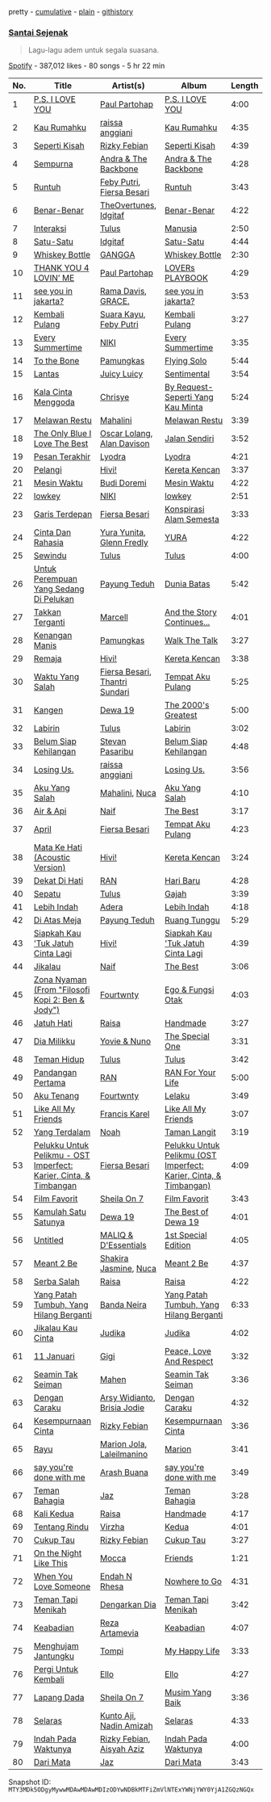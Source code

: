 pretty - [cumulative](/playlists/cumulative/37i9dQZF1DWTRkBYeInhLG.md) - [plain](/playlists/plain/37i9dQZF1DWTRkBYeInhLG) - [githistory](https://github.githistory.xyz/mackorone/spotify-playlist-archive/blob/main/playlists/plain/37i9dQZF1DWTRkBYeInhLG)

### [Santai Sejenak](https://open.spotify.com/playlist/37i9dQZF1DWTRkBYeInhLG)

> Lagu\-lagu adem untuk segala suasana.

[Spotify](https://open.spotify.com/user/spotify) - 387,012 likes - 80 songs - 5 hr 22 min

| No. | Title | Artist(s) | Album | Length |
|---|---|---|---|---|
| 1 | [P.S\. I LOVE YOU](https://open.spotify.com/track/1w3azB0VuRFp79AduIwrIy) | [Paul Partohap](https://open.spotify.com/artist/7JUNqSO2J7JcC76ShZ9DI9) | [P.S\. I LOVE YOU](https://open.spotify.com/album/3AIGFmb0M86SOig1ghbxvq) | 4:00 |
| 2 | [Kau Rumahku](https://open.spotify.com/track/7nQoDLkzCcoIpKPQt3eCdN) | [raissa anggiani](https://open.spotify.com/artist/11k3Y6uyixbyGfgPl8qZTZ) | [Kau Rumahku](https://open.spotify.com/album/7vPQboGZn7eLlwwyOeCTQO) | 4:35 |
| 3 | [Seperti Kisah](https://open.spotify.com/track/6nxQa68jVCLlYQsT3fi4G1) | [Rizky Febian](https://open.spotify.com/artist/28DdkLhrzQNizZ0ExQpyku) | [Seperti Kisah](https://open.spotify.com/album/1uKJZkkuqBuxDx4KimobBZ) | 4:39 |
| 4 | [Sempurna](https://open.spotify.com/track/2UgCs0i0rNHUH2jKE5NZHE) | [Andra & The Backbone](https://open.spotify.com/artist/4ucwey7FxkHXkLK7jSfevU) | [Andra & The Backbone](https://open.spotify.com/album/2puZQ79KT5q5RPae7khveD) | 4:28 |
| 5 | [Runtuh](https://open.spotify.com/track/6Hii26x3qDErVitnGW8QtO) | [Feby Putri](https://open.spotify.com/artist/66NmU5epI0ONGmdCRbLpmW), [Fiersa Besari](https://open.spotify.com/artist/06QVnTCdjs4jPKO0487EGV) | [Runtuh](https://open.spotify.com/album/5boeKAXsTkdFlm6OnkQxQW) | 3:43 |
| 6 | [Benar\-Benar](https://open.spotify.com/track/21h4Kd8KTMPpLtQ7vdc2Aq) | [TheOvertunes](https://open.spotify.com/artist/3t4MHnVggiFLOuSSh4odBk), [Idgitaf](https://open.spotify.com/artist/7pFWMC2E7h8eL3SZyHRsRq) | [Benar\-Benar](https://open.spotify.com/album/1fkRzmZR6GU8BQOcvAfy69) | 4:22 |
| 7 | [Interaksi](https://open.spotify.com/track/32Pdf9eyXDEMoClEJW6yYP) | [Tulus](https://open.spotify.com/artist/2iDVt6mFbtbDEZG5ax0dTi) | [Manusia](https://open.spotify.com/album/3R4IAF9ApqYeUQrv1ddyoR) | 2:50 |
| 8 | [Satu\-Satu](https://open.spotify.com/track/5rFNflUKMTsOlBVdGv1ahL) | [Idgitaf](https://open.spotify.com/artist/7pFWMC2E7h8eL3SZyHRsRq) | [Satu\-Satu](https://open.spotify.com/album/2WFFb7cIQXQXvuOsoqB69C) | 4:44 |
| 9 | [Whiskey Bottle](https://open.spotify.com/track/6FPC5aJiqfqccXxlJoUmwv) | [GANGGA](https://open.spotify.com/artist/4nd1IvFkUoQinjvYdUmOBI) | [Whiskey Bottle](https://open.spotify.com/album/0uoybUEml6qw7kVXXFkBl8) | 2:30 |
| 10 | [THANK YOU 4 LOVIN’ ME](https://open.spotify.com/track/557XVqKgnYAxvvyczr2zDg) | [Paul Partohap](https://open.spotify.com/artist/7JUNqSO2J7JcC76ShZ9DI9) | [LOVERs PLAYBOOK](https://open.spotify.com/album/78UznjghWeYXMeN201KLtC) | 4:29 |
| 11 | [see you in jakarta?](https://open.spotify.com/track/3UL4guoCQEfrO0lb3v6wNv) | [Rama Davis](https://open.spotify.com/artist/3gJlTdWX9gXe9YFY3qju8L), [GRACE.](https://open.spotify.com/artist/4RwYJRHnB3zCks3x2u3qHv) | [see you in jakarta?](https://open.spotify.com/album/2J5Rhcq4QOsozrxIuDo6ut) | 3:53 |
| 12 | [Kembali Pulang](https://open.spotify.com/track/6xeqCawPZngDVqw2W2aGaR) | [Suara Kayu](https://open.spotify.com/artist/327ipGIr9bD3MkLb2eucqC), [Feby Putri](https://open.spotify.com/artist/66NmU5epI0ONGmdCRbLpmW) | [Kembali Pulang](https://open.spotify.com/album/3oCPm4IKeaWJy666uZPKih) | 3:27 |
| 13 | [Every Summertime](https://open.spotify.com/track/68HocO7fx9z0MgDU0ZPHro) | [NIKI](https://open.spotify.com/artist/2kxP07DLgs4xlWz8YHlvfh) | [Every Summertime](https://open.spotify.com/album/2HPj0XZe9WduSsyKTQqgVa) | 3:35 |
| 14 | [To the Bone](https://open.spotify.com/track/3pCt2wRdBDa2kCisIdHWgF) | [Pamungkas](https://open.spotify.com/artist/7d86ERlvO5UG44j7Va0Y0C) | [Flying Solo](https://open.spotify.com/album/3QUGmEDo4oijL93sKzlsR4) | 5:44 |
| 15 | [Lantas](https://open.spotify.com/track/1ZPVEo8RfmrEz8YAD5n6rW) | [Juicy Luicy](https://open.spotify.com/artist/3tMTXQyRrPmMyHv5SoC0TV) | [Sentimental](https://open.spotify.com/album/17vUW6koeUkV58uYfkK6G3) | 3:54 |
| 16 | [Kala Cinta Menggoda](https://open.spotify.com/track/1NmxBjg8ybFwQkiKVnRxws) | [Chrisye](https://open.spotify.com/artist/2NteKKMj3takKR3ABTd279) | [By Request\-Seperti Yang Kau Minta](https://open.spotify.com/album/1n3e2JeVY2SUPD6LIYV16S) | 5:24 |
| 17 | [Melawan Restu](https://open.spotify.com/track/6shEr6AgLBDlfYlax2UzzL) | [Mahalini](https://open.spotify.com/artist/3wOsYKZM0zcKNasi3I7fP4) | [Melawan Restu](https://open.spotify.com/album/5LEnyJ9RP1ZyVgvcKfpwd0) | 3:39 |
| 18 | [The Only Blue I Love The Best](https://open.spotify.com/track/1APWUocHisr5wV4Fr2nH4j) | [Oscar Lolang](https://open.spotify.com/artist/1WxiHeimXMJ6kcNlyczScQ), [Alan Davison](https://open.spotify.com/artist/6ZGyLidTBBdkYploi6dH3C) | [Jalan Sendiri](https://open.spotify.com/album/0QcRc65IOYDd5lA3p7fHqR) | 3:52 |
| 19 | [Pesan Terakhir](https://open.spotify.com/track/3FwQ3RYYEekzjEeL3jdpUZ) | [Lyodra](https://open.spotify.com/artist/6Sv2jkzH9sWQjwghW5ArMG) | [Lyodra](https://open.spotify.com/album/20nf5isZzrFuEOr0tIZkWG) | 4:21 |
| 20 | [Pelangi](https://open.spotify.com/track/3ZwqWrRpylU9nfy99qwKdR) | [Hivi!](https://open.spotify.com/artist/4ubEZ6sMsrrbQChueyouCC) | [Kereta Kencan](https://open.spotify.com/album/4X40KZmA4LE4beNaNrQuNw) | 3:37 |
| 21 | [Mesin Waktu](https://open.spotify.com/track/4ZX6ww7kJCABHIDQfy9Bmd) | [Budi Doremi](https://open.spotify.com/artist/6Ifk2cbxyVzT41jLexYCas) | [Mesin Waktu](https://open.spotify.com/album/50po9sQMJ9mv7TNWW5lPZy) | 4:22 |
| 22 | [lowkey](https://open.spotify.com/track/5TTXEcfsYLh6fTarLaevTi) | [NIKI](https://open.spotify.com/artist/2kxP07DLgs4xlWz8YHlvfh) | [lowkey](https://open.spotify.com/album/6a1p03zluxNwXTVdm9IStw) | 2:51 |
| 23 | [Garis Terdepan](https://open.spotify.com/track/4JozU4Ud30FGyDYzoUKasI) | [Fiersa Besari](https://open.spotify.com/artist/06QVnTCdjs4jPKO0487EGV) | [Konspirasi Alam Semesta](https://open.spotify.com/album/6d2K6Ku4sXH63OQnsGVbbe) | 3:33 |
| 24 | [Cinta Dan Rahasia](https://open.spotify.com/track/4HXUMRdT6s6Am6YHcWmuib) | [Yura Yunita](https://open.spotify.com/artist/02Tq76MwpeoRu3BHIAiaio), [Glenn Fredly](https://open.spotify.com/artist/4rUYk0fV0Z4pOtwVbEAyK9) | [YURA](https://open.spotify.com/album/6xzJINIJok2KZur8OzQQT8) | 4:22 |
| 25 | [Sewindu](https://open.spotify.com/track/0nXXgjpcisM0bheuDZHAub) | [Tulus](https://open.spotify.com/artist/2iDVt6mFbtbDEZG5ax0dTi) | [Tulus](https://open.spotify.com/album/2dnIPDYfh7enZ6JqI9COsk) | 4:00 |
| 26 | [Untuk Perempuan Yang Sedang Di Pelukan](https://open.spotify.com/track/0urpBLpcm6DOGzs86rcKd8) | [Payung Teduh](https://open.spotify.com/artist/2Ooa3TrmlskyBftzenv6xQ) | [Dunia Batas](https://open.spotify.com/album/26FxxaKDiIGxEm549dRtaZ) | 5:42 |
| 27 | [Takkan Terganti](https://open.spotify.com/track/0T4t1PywlNmJGcveGH5spB) | [Marcell](https://open.spotify.com/artist/0JvUFDnuWPbuyRa6ptVkLk) | [And the Story Continues...](https://open.spotify.com/album/1NIbJYN2b3CO92Q75ofpuZ) | 4:01 |
| 28 | [Kenangan Manis](https://open.spotify.com/track/1tS1dRfxIV9FzqdYTbJgMn) | [Pamungkas](https://open.spotify.com/artist/7d86ERlvO5UG44j7Va0Y0C) | [Walk The Talk](https://open.spotify.com/album/7IRlD9qEXisysWi8O24EkU) | 3:27 |
| 29 | [Remaja](https://open.spotify.com/track/3O9OibrJm0vSYxZjz3Pooe) | [Hivi!](https://open.spotify.com/artist/4ubEZ6sMsrrbQChueyouCC) | [Kereta Kencan](https://open.spotify.com/album/4X40KZmA4LE4beNaNrQuNw) | 3:38 |
| 30 | [Waktu Yang Salah](https://open.spotify.com/track/4qgIQcskrvj6nlypTvBm5k) | [Fiersa Besari](https://open.spotify.com/artist/06QVnTCdjs4jPKO0487EGV), [Thantri Sundari](https://open.spotify.com/artist/5jVRSr4hRxxwEFeG3uWFGV) | [Tempat Aku Pulang](https://open.spotify.com/album/1AA1avbCE48opUmDgywTO7) | 5:25 |
| 31 | [Kangen](https://open.spotify.com/track/3ZyMRe0jlSqffPBMeHUZFX) | [Dewa 19](https://open.spotify.com/artist/48bKH1ugFBhERC1rdojP9d) | [The 2000's Greatest](https://open.spotify.com/album/2hwNRtZyqmEcCzV47OUAlN) | 5:00 |
| 32 | [Labirin](https://open.spotify.com/track/0pDmW5AOpl1Wi58Ob0xXB8) | [Tulus](https://open.spotify.com/artist/2iDVt6mFbtbDEZG5ax0dTi) | [Labirin](https://open.spotify.com/album/4WGZARQCmhrbxPJajCkkjr) | 3:02 |
| 33 | [Belum Siap Kehilangan](https://open.spotify.com/track/56Uibq6ur2xwUpSd9biBH1) | [Stevan Pasaribu](https://open.spotify.com/artist/4sbcrENSiVe3Yn9ftToC4b) | [Belum Siap Kehilangan](https://open.spotify.com/album/07GSDlyuAPsCKtqTmyN80x) | 4:48 |
| 34 | [Losing Us.](https://open.spotify.com/track/6embPWj9qvusLg9JpbAmCQ) | [raissa anggiani](https://open.spotify.com/artist/11k3Y6uyixbyGfgPl8qZTZ) | [Losing Us.](https://open.spotify.com/album/5rcVsRWjcqRgK91jsNCVWo) | 3:56 |
| 35 | [Aku Yang Salah](https://open.spotify.com/track/0OgwkVbQ4jVfsZJO4Xs9hC) | [Mahalini](https://open.spotify.com/artist/3wOsYKZM0zcKNasi3I7fP4), [Nuca](https://open.spotify.com/artist/5x3nSujruZLuB6xBicI6Ai) | [Aku Yang Salah](https://open.spotify.com/album/3H5eQDyoOyoOy9yYXnyTPh) | 4:10 |
| 36 | [Air & Api](https://open.spotify.com/track/0Z3E3USDNRILRhQBwy0ljP) | [Naif](https://open.spotify.com/artist/57A85GCAJn0reNAez6Hswt) | [The Best](https://open.spotify.com/album/2kFxReqreHFoL6kvgXUAGE) | 3:17 |
| 37 | [April](https://open.spotify.com/track/3IesVVqYxCsRCsz5OCmC7q) | [Fiersa Besari](https://open.spotify.com/artist/06QVnTCdjs4jPKO0487EGV) | [Tempat Aku Pulang](https://open.spotify.com/album/1AA1avbCE48opUmDgywTO7) | 4:23 |
| 38 | [Mata Ke Hati \(Acoustic Version\)](https://open.spotify.com/track/4p5UcsOpnSYwqYnThBpDjD) | [Hivi!](https://open.spotify.com/artist/4ubEZ6sMsrrbQChueyouCC) | [Kereta Kencan](https://open.spotify.com/album/4X40KZmA4LE4beNaNrQuNw) | 3:24 |
| 39 | [Dekat Di Hati](https://open.spotify.com/track/0owU9W5gPsJEcwAmMjzomy) | [RAN](https://open.spotify.com/artist/5DSVjHy2YWufmRUHBM3PLX) | [Hari Baru](https://open.spotify.com/album/7xnqhnEdGGRmEQ6oGDudkr) | 4:28 |
| 40 | [Sepatu](https://open.spotify.com/track/73DWDOjVUyJ8sAiAcySvgS) | [Tulus](https://open.spotify.com/artist/2iDVt6mFbtbDEZG5ax0dTi) | [Gajah](https://open.spotify.com/album/0d5mFusjnb62TQWBft3zc6) | 3:39 |
| 41 | [Lebih Indah](https://open.spotify.com/track/66V6QeI1Y9PQO4J7p7JGJO) | [Adera](https://open.spotify.com/artist/5puPe9ODwSfnmqy5cx90TC) | [Lebih Indah](https://open.spotify.com/album/0Gxnglx23wEe59QoWMux3x) | 4:18 |
| 42 | [Di Atas Meja](https://open.spotify.com/track/1MDVXlgY8Of2n2otw57hw0) | [Payung Teduh](https://open.spotify.com/artist/2Ooa3TrmlskyBftzenv6xQ) | [Ruang Tunggu](https://open.spotify.com/album/1lp7ziYXZH8Z2r28FiUPWX) | 5:29 |
| 43 | [Siapkah Kau 'Tuk Jatuh Cinta Lagi](https://open.spotify.com/track/1uF0XYWWeoWEWipY855GxT) | [Hivi!](https://open.spotify.com/artist/4ubEZ6sMsrrbQChueyouCC) | [Siapkah Kau 'Tuk Jatuh Cinta Lagi](https://open.spotify.com/album/3ZKUrGax3UsLexr8nQqxrc) | 4:39 |
| 44 | [Jikalau](https://open.spotify.com/track/4fBFN8NLLIbvw6JzaiD2hp) | [Naif](https://open.spotify.com/artist/57A85GCAJn0reNAez6Hswt) | [The Best](https://open.spotify.com/album/2kFxReqreHFoL6kvgXUAGE) | 3:06 |
| 45 | [Zona Nyaman \(From "Filosofi Kopi 2: Ben & Jody"\)](https://open.spotify.com/track/4lfAvFv8roumWVKXhHF8uN) | [Fourtwnty](https://open.spotify.com/artist/46cVq2dwPgzPE3X1VR9TMj) | [Ego & Fungsi Otak](https://open.spotify.com/album/01PCAiyhBHXTj9KfSigcQz) | 4:03 |
| 46 | [Jatuh Hati](https://open.spotify.com/track/0rgEL2cD2T5MDzSDJTQNlw) | [Raisa](https://open.spotify.com/artist/5OZXWMwDhlYBRvoOfcX0sk) | [Handmade](https://open.spotify.com/album/59KvITHzZaIAfs7lpHSbrY) | 3:27 |
| 47 | [Dia Milikku](https://open.spotify.com/track/1OQyfW04HtxbKJykjlG3wD) | [Yovie & Nuno](https://open.spotify.com/artist/3DHOtJqv0Bw65ENlK4FiSF) | [The Special One](https://open.spotify.com/album/7aSV0bzRGqWW3bETcc6oSp) | 3:31 |
| 48 | [Teman Hidup](https://open.spotify.com/track/1U1qumuS2O5Qttw8G7UXOZ) | [Tulus](https://open.spotify.com/artist/2iDVt6mFbtbDEZG5ax0dTi) | [Tulus](https://open.spotify.com/album/2dnIPDYfh7enZ6JqI9COsk) | 3:42 |
| 49 | [Pandangan Pertama](https://open.spotify.com/track/7vARkAvliy40kkanvCQvSR) | [RAN](https://open.spotify.com/artist/5DSVjHy2YWufmRUHBM3PLX) | [RAN For Your Life](https://open.spotify.com/album/1HKU9pkdGXlQfwQoAGSMv8) | 5:00 |
| 50 | [Aku Tenang](https://open.spotify.com/track/2tO8xKwSF82hUZp0sOMLM6) | [Fourtwnty](https://open.spotify.com/artist/46cVq2dwPgzPE3X1VR9TMj) | [Lelaku](https://open.spotify.com/album/7L7LNEoL5tgH6CvWEnNDt1) | 3:49 |
| 51 | [Like All My Friends](https://open.spotify.com/track/70Vjb8pcNJT2HVfDLC2MJo) | [Francis Karel](https://open.spotify.com/artist/2ICBdsgeKJwqgRZv2yU5s6) | [Like All My Friends](https://open.spotify.com/album/41cZLPaKv1sqOsLdbeGGoq) | 3:07 |
| 52 | [Yang Terdalam](https://open.spotify.com/track/6HP1bbIqafhFCRwMw81c7G) | [Noah](https://open.spotify.com/artist/31aMmlq8isIAgojvmIwiS4) | [Taman Langit](https://open.spotify.com/album/3f75vj6VfHVhh4v0Sw6ZzC) | 3:19 |
| 53 | [Pelukku Untuk Pelikmu \- OST Imperfect: Karier, Cinta, & Timbangan](https://open.spotify.com/track/5sgRYOTpFZRROlndD460KI) | [Fiersa Besari](https://open.spotify.com/artist/06QVnTCdjs4jPKO0487EGV) | [Pelukku Untuk Pelikmu \(OST Imperfect: Karier, Cinta, & Timbangan\)](https://open.spotify.com/album/3srKBIcoP2Q9VA1cDHARUh) | 4:09 |
| 54 | [Film Favorit](https://open.spotify.com/track/2BCYKFDWnZi9PMkZiemQh1) | [Sheila On 7](https://open.spotify.com/artist/6q87vizIEdEN4NvlR6mjfT) | [Film Favorit](https://open.spotify.com/album/2nXulMdqeETddh6KThsEjI) | 3:43 |
| 55 | [Kamulah Satu Satunya](https://open.spotify.com/track/6pCfc6xxUXYBWLMQhIWDmh) | [Dewa 19](https://open.spotify.com/artist/48bKH1ugFBhERC1rdojP9d) | [The Best of Dewa 19](https://open.spotify.com/album/2AYCO1vDSYRYnlu7tK6ZcS) | 4:01 |
| 56 | [Untitled](https://open.spotify.com/track/1i9iliTpiPLizleapSg37I) | [MALIQ & D'Essentials](https://open.spotify.com/artist/18PmEN8ZiHBQlDpxrgR2xs) | [1st Special Edition](https://open.spotify.com/album/0qG0Ij0WCn6JgWREX8eAaK) | 4:05 |
| 57 | [Meant 2 Be](https://open.spotify.com/track/35xF6iKiyjohKJgg7dntw4) | [Shakira Jasmine](https://open.spotify.com/artist/18nKUAfNnowoqfqDhwI3X3), [Nuca](https://open.spotify.com/artist/5x3nSujruZLuB6xBicI6Ai) | [Meant 2 Be](https://open.spotify.com/album/0KORzAxKyh3MKupM2ArZtd) | 4:37 |
| 58 | [Serba Salah](https://open.spotify.com/track/3jMXORZIqN8biiXVJXP3vk) | [Raisa](https://open.spotify.com/artist/5OZXWMwDhlYBRvoOfcX0sk) | [Raisa](https://open.spotify.com/album/5oCsnT2SMuNZ4mVZBbvxWD) | 4:22 |
| 59 | [Yang Patah Tumbuh, Yang Hilang Berganti](https://open.spotify.com/track/6Rd4ep779v8CjlFVhaHrNX) | [Banda Neira](https://open.spotify.com/artist/3f49JTIdjQTVVx2Y6ifVLc) | [Yang Patah Tumbuh, Yang Hilang Berganti](https://open.spotify.com/album/1e1NmOduCFHp1z29cSzyMa) | 6:33 |
| 60 | [Jikalau Kau Cinta](https://open.spotify.com/track/29gdEEyeHC9ypmvQkohY4N) | [Judika](https://open.spotify.com/artist/5fS7aONqrIhiw6YzgKVOsd) | [Judika](https://open.spotify.com/album/1h2elFGPiDYv69SXWwLjkr) | 4:02 |
| 61 | [11 Januari](https://open.spotify.com/track/2Ev8mNT9YHaUIELEKKf4ld) | [Gigi](https://open.spotify.com/artist/2Gp3RWqEXPEV38Oqv5ZiNf) | [Peace, Love And Respect](https://open.spotify.com/album/7DbA8XMgdsnigdg5cfFD1I) | 3:32 |
| 62 | [Seamin Tak Seiman](https://open.spotify.com/track/26mwiyfmCKJBneTzlELpun) | [Mahen](https://open.spotify.com/artist/5Ag6luL11YrL1Znq0xsVuh) | [Seamin Tak Seiman](https://open.spotify.com/album/7owNPjJUe8SaGuJ8zpYf6m) | 3:36 |
| 63 | [Dengan Caraku](https://open.spotify.com/track/6zZMfagNj5Nr8rSdJ9KLqq) | [Arsy Widianto](https://open.spotify.com/artist/7j5PGC0BF48rRtcmgbVvOT), [Brisia Jodie](https://open.spotify.com/artist/0GxxkBLH2uLa4b3URWudGb) | [Dengan Caraku](https://open.spotify.com/album/6lfnTiXmRbPWrK40luaKFo) | 4:32 |
| 64 | [Kesempurnaan Cinta](https://open.spotify.com/track/5WmeAm8HXWRnUTFNTlzpBL) | [Rizky Febian](https://open.spotify.com/artist/28DdkLhrzQNizZ0ExQpyku) | [Kesempurnaan Cinta](https://open.spotify.com/album/1Wl5QMNxmI9ABIAteayg8U) | 3:36 |
| 65 | [Rayu](https://open.spotify.com/track/4rAWADK2zYdjx2ar2Hp1C8) | [Marion Jola](https://open.spotify.com/artist/5Bh3L78YDNSWljRR1JO5C5), [Laleilmanino](https://open.spotify.com/artist/3Wf4i7kB01QI2wQlEgxKFm) | [Marion](https://open.spotify.com/album/0YDzTzUpaEBrltZExIKqKz) | 3:41 |
| 66 | [say you're done with me](https://open.spotify.com/track/3M3CQFX5Q9dEaauR5dMtku) | [Arash Buana](https://open.spotify.com/artist/3OFUmiZcD0AWtjOYFJVpwM) | [say you're done with me](https://open.spotify.com/album/4fbZtfYUFeESZmfaifPXE0) | 3:49 |
| 67 | [Teman Bahagia](https://open.spotify.com/track/0KeK6xqEcTT1VWhHf5iw2d) | [Jaz](https://open.spotify.com/artist/78ED3zmePoZzEzeBUg0evm) | [Teman Bahagia](https://open.spotify.com/album/4BqJFRg9Id95pDcb8ml84b) | 3:28 |
| 68 | [Kali Kedua](https://open.spotify.com/track/4CvYHgcpBFbefsz6Q55ID1) | [Raisa](https://open.spotify.com/artist/5OZXWMwDhlYBRvoOfcX0sk) | [Handmade](https://open.spotify.com/album/59KvITHzZaIAfs7lpHSbrY) | 4:17 |
| 69 | [Tentang Rindu](https://open.spotify.com/track/0Xu6oMOzyXykITJNfC2dsq) | [Virzha](https://open.spotify.com/artist/5iHfwaDNZ11Y0yAyQVYDmy) | [Kedua](https://open.spotify.com/album/4pvGf4ImdWsNYSLIci5SP7) | 4:01 |
| 70 | [Cukup Tau](https://open.spotify.com/track/5Q1dOmmQ6u1ihYLD1912LR) | [Rizky Febian](https://open.spotify.com/artist/28DdkLhrzQNizZ0ExQpyku) | [Cukup Tau](https://open.spotify.com/album/7F04lKGyAhMNFVd6RMuwuT) | 3:27 |
| 71 | [On the Night Like This](https://open.spotify.com/track/0rk3F1mm2Yrvh4zSrNpa0J) | [Mocca](https://open.spotify.com/artist/7jm6MsWHPzZETR9JkAVaQQ) | [Friends](https://open.spotify.com/album/4UktwuqbTJJFnsuDhkf7kb) | 1:21 |
| 72 | [When You Love Someone](https://open.spotify.com/track/2XWsariqeTCH61B53r8yA3) | [Endah N Rhesa](https://open.spotify.com/artist/0GH4vb2jkC3AVxMChCp1W7) | [Nowhere to Go](https://open.spotify.com/album/5TE09M0eIZSl83RGPrusxU) | 4:31 |
| 73 | [Teman Tapi Menikah](https://open.spotify.com/track/2YBKZDLTHfoqe7IUEe2z6n) | [Dengarkan Dia](https://open.spotify.com/artist/0FYCcpBLjjMMnse9jIRbu3) | [Teman Tapi Menikah](https://open.spotify.com/album/61pxeWGW8w4LHpLorcVzL7) | 3:42 |
| 74 | [Keabadian](https://open.spotify.com/track/4fYaJrhUh3ca4SXcgmOtmn) | [Reza Artamevia](https://open.spotify.com/artist/6ZKqWNmLTzV5kMwIh3VeVF) | [Keabadian](https://open.spotify.com/album/0X3OW0qjBDc3I9I52w6cym) | 4:07 |
| 75 | [Menghujam Jantungku](https://open.spotify.com/track/6VmfI8TnfhrFHqImmvubvZ) | [Tompi](https://open.spotify.com/artist/3FxQst3IlItxaNPGzjl17G) | [My Happy Life](https://open.spotify.com/album/26dXMvMY7SSrfGfvMYFmxe) | 3:33 |
| 76 | [Pergi Untuk Kembali](https://open.spotify.com/track/1WS4gL6sXWZ832B2SKYMq2) | [Ello](https://open.spotify.com/artist/00o36BiAS5VuyfvzNtd3Ig) | [Ello](https://open.spotify.com/album/3drZS8rKcEkKSaxFJ4XA2s) | 4:27 |
| 77 | [Lapang Dada](https://open.spotify.com/track/1rpp0SvLCIaW9MLO4EP5Z4) | [Sheila On 7](https://open.spotify.com/artist/6q87vizIEdEN4NvlR6mjfT) | [Musim Yang Baik](https://open.spotify.com/album/55Rgrt92qQCdUgtDJhvsPG) | 3:36 |
| 78 | [Selaras](https://open.spotify.com/track/61GiPHiUWi2f8mhN2AdBf0) | [Kunto Aji](https://open.spotify.com/artist/7dfFM5cBUOBmOH08sGNDcy), [Nadin Amizah](https://open.spotify.com/artist/20zafXaLhm5IcXnSU93rNn) | [Selaras](https://open.spotify.com/album/1qmWJzKCVXjkznYtZeG8jK) | 4:33 |
| 79 | [Indah Pada Waktunya](https://open.spotify.com/track/1S5aHAr1hpf3icpzq3ullG) | [Rizky Febian](https://open.spotify.com/artist/28DdkLhrzQNizZ0ExQpyku), [Aisyah Aziz](https://open.spotify.com/artist/4DBXSxqzYS9jcuOpkn0Mh4) | [Indah Pada Waktunya](https://open.spotify.com/album/4PuuRAc30rb3rPbTFHBWXx) | 4:00 |
| 80 | [Dari Mata](https://open.spotify.com/track/4xFM9ET7fPtYgbp9QyzrHl) | [Jaz](https://open.spotify.com/artist/78ED3zmePoZzEzeBUg0evm) | [Dari Mata](https://open.spotify.com/album/40mpmlGhszXzLDZ9qbyAJh) | 3:43 |

Snapshot ID: `MTY3MDk5ODgyMywwMDAwMDAwMDIzODYwNDBkMTFiZmVlNTExYWNjYWY0YjA1ZGQzNGQx`
